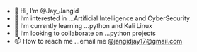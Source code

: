 - 👋 Hi, I’m @Jay_Jangid
- 👀 I’m interested in ...Artificial Intelligence and CyberSecurity 
- 🌱 I’m currently learning ...python and Kali Linux
- 💞️ I’m looking to collaborate on ...python projects
- 📫 How to reach me ...email me @jangidjay17@gmail.com

<!---
jangidjay17/jangidjay17 is a ✨ special ✨ repository because its `README.md` (this file) appears on your GitHub profile.
You can click the Preview link to take a look at your changes.
--->
